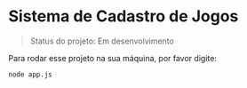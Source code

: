 # Sistema de Cadastro de Jogos</h1>

> Status do projeto: Em desenvolvimento

Para rodar esse projeto na sua máquina, por favor digite:

```
node app.js
```
